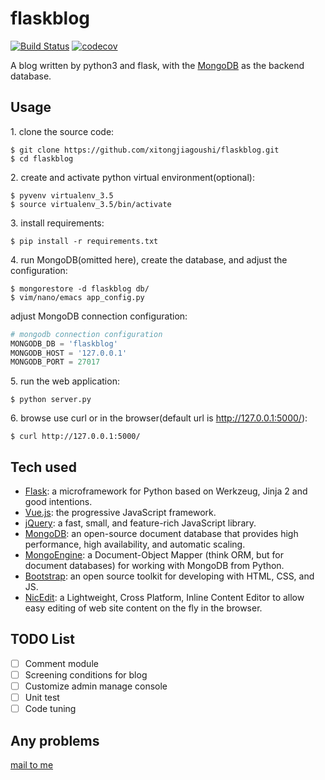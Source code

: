 # flaskblog

[![Build Status](https://travis-ci.org/xspurs/flaskblog.svg?branch=master)](https://travis-ci.org/xspurs/flaskblog) [![codecov](https://codecov.io/gh/xspurs/flaskblog/branch/master/graph/badge.svg)](https://codecov.io/gh/xspurs/flaskblog)

A blog written by python3 and flask, with the [MongoDB](https://www.mongodb.com/) as the backend database.

## Usage

1\. clone the source code:

```shell
$ git clone https://github.com/xitongjiagoushi/flaskblog.git
$ cd flaskblog
```

2\. create and activate python virtual environment(optional):

```shell
$ pyvenv virtualenv_3.5
$ source virtualenv_3.5/bin/activate
```

3\. install requirements:

```shell
$ pip install -r requirements.txt
```

4\. run MongoDB(omitted here), create the database, and adjust the configuration:

```shell
$ mongorestore -d flaskblog db/
$ vim/nano/emacs app_config.py
```

adjust MongoDB connection configuration:

```python
# mongodb connection configuration
MONGODB_DB = 'flaskblog'
MONGODB_HOST = '127.0.0.1'
MONGODB_PORT = 27017
```

5\. run the web application:

```shell 
$ python server.py
```

6\. browse use curl or in the browser(default url is http://127.0.0.1:5000/):

```shell
$ curl http://127.0.0.1:5000/
```

## Tech used

- [Flask](http://flask.pocoo.org/): a microframework for Python based on Werkzeug, Jinja 2 and good intentions.
- [Vue.js](https://vuejs.org/): the progressive JavaScript framework.
- [jQuery](https://jquery.com/): a fast, small, and feature-rich JavaScript library.
- [MongoDB](https://www.mongodb.com/): an open-source document database that provides high performance, high availability, and automatic scaling.
- [MongoEngine](http://mongoengine.org/): a Document-Object Mapper (think ORM, but for document databases) for working with MongoDB from Python.
- [Bootstrap](https://getbootstrap.com/): an open source toolkit for developing with HTML, CSS, and JS.
- [NicEdit](http://www.nicedit.com/): a Lightweight, Cross Platform, Inline Content Editor to allow easy editing of web site content on the fly in the browser.

## TODO List

- [ ] Comment module
- [ ] Screening conditions for blog
- [ ] Customize admin manage console
- [ ] Unit test
- [ ] Code tuning

## Any problems

[mail to me](mailto:root@brctl.com)
